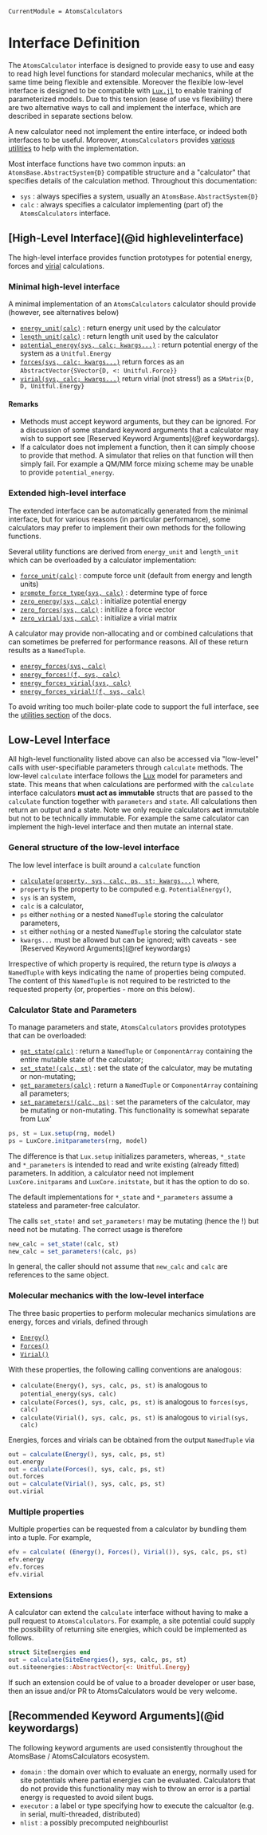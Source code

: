 ```@meta
CurrentModule = AtomsCalculators
```

# Interface Definition

The `AtomsCalculator` interface is designed to provide easy to use and easy to read high level functions for standard molecular mechanics, while at the same time being flexible and extensible. Moreover the flexible low-level interface is designed to be compatible with [`Lux.jl`](https://lux.csail.mit.edu/stable/) to enable training of parameterized models. Due to this tension (ease of use vs flexibility) there are two alternative ways to call and implement the interface, which are described in separate sections below. 

A new calculator need not implement the entire interface, or indeed both interfaces to be useful. Moreover, `AtomsCalculators` provides [various utilities](utilities.md) to help with the implementation.

Most interface functions have two common inputs: an `AtomsBase.AbstractSystem{D}` compatible structure and a "calculator" that specifies details of the calculation method. Throughout this documentation: 
- `sys` : always specifies a system, usually an `AtomsBase.AbstractSystem{D}`
- `calc` : always specifies a calculator implementing (part of) the `AtomsCalculators` interface. 

## [High-Level Interface](@id highlevelinterface)

The high-level interface provides function prototypes for potential energy, forces and [virial](https://en.wikipedia.org/wiki/Virial_stress) calculations.

### Minimal high-level interface

A minimal implementation of an `AtomsCalculators` calculator should provide (however, see alternatives below)
- [`energy_unit(calc)`](@ref) : return energy unit used by the calculator
- [`length_unit(calc)`](@ref) : return length unit used by the calculator
- [`potential_energy(sys, calc; kwargs...)`](@ref) : return potential energy of the system as a `Unitful.Energy`
- [`forces(sys, calc; kwargs...)`](@ref) return forces as an `AbstractVector{SVector{D, <: Unitful.Force}}`
- [`virial(sys, calc; kwargs...)`](@ref) return virial (not stress!) as a `SMatrix{D, D, Unitful.Energy}`

#### Remarks 

- Methods must accept keyword arguments, but they can be ignored. For a discussion of some standard keyword arguments that a calculator may wish to support see [Reserved Keyword Arguments](@ref keywordargs). 
- If a calculator does not implement a function, then it can simply choose to provide that method. A simulator that relies on that function will then simply fail. For example a QM/MM force mixing scheme may be unable to provide `potential_energy`. 

### Extended high-level interface 

The extended interface can be automatically generated from the minimal interface, but for various reasons (in particular performance), some calculators may prefer to implement their own methods for the following functions.

Several utility functions are derived from `energy_unit` and `length_unit` which can be overloaded by a calculator implementation: 

- [`force_unit(calc)`](@ref) : compute force unit (default from energy and length units)
- [`promote_force_type(sys, calc)`](@ref) : determine type of force
- [`zero_energy(sys, calc)`](@ref) : initialize potential energy 
- [`zero_forces(sys, calc)`](@ref) : initilize a force vector 
- [`zero_virial(sys, calc)`](@ref) : initialize a virial matrix 

A calculator may provide non-allocating and or combined calculations that can sometimes be preferred for performance reasons. All of these return results as a `NamedTuple`.

- [`energy_forces(sys, calc)`](@ref)
- [`energy_forces!(f, sys, calc)`](@ref)
- [`energy_forces_virial(sys, calc)`](@ref)
- [`energy_forces_virial!(f, sys, calc)`](@ref)

To avoid writing too much boiler-plate code to support the full interface, see the [utilities section](utilities.md) of the docs. 


## Low-Level Interface 

All high-level functionality listed above can also be accessed via "low-level" calls with user-specifiable parameters through `calculate` methods. The low-level `calculate` interface follows the [Lux](https://lux.csail.mit.edu/stable/) model for parameters and state. This means that when calculations are performed with the `calculate` interface calculators **must act as immutable** structs that are passed 
to the `calculate` function together with `parameters` and `state`. All calculations then return an output and a state. Note we only require calculators **act** immutable but not to be technically immutable. For example the same calculator can implement the high-level interface and then mutate an internal state.

### General structure of the low-level interface 

The low level interface is built around a `calculate` function 
- [`calculate(property, sys, calc, ps, st; kwargs...)`](@ref)
where,
- `property` is the property to be computed e.g. `PotentialEnergy()`,
- `sys` is an system, 
- `calc` is a calculator, 
- `ps` either `nothing` or a nested `NamedTuple` storing the calculator parameters,
- `st` either `nothing` or a nested `NamedTuple` storing the calculator state
- `kwargs...` must be allowed but can be ignored; with caveats - see [Reserved Keyword Arguments](@ref keywordargs)

Irrespective of which property is required, the return type is *always* a `NamedTuple` with keys indicating the name of properties being computed. The content of this `NamedTuple` is not required to be restricted to the requested property (or, properties - more on this below). 

### Calculator State and Parameters

To manage parameters and state, `AtomsCalculators` provides prototypes that can be overloaded:
- [`get_state(calc)`](@ref) : return a `NamedTuple` or `ComponentArray` containing the entire mutable state of the calculator;
- [`set_state!(calc, st)`](@ref) : set the state of the calculator, may be mutating or non-mutating;
- [`get_parameters(calc)`](@ref) : return a `NamedTuple` or `ComponentArray` containing all parameters;
- [`set_parameters!(calc, ps)`](@ref) : set the parameters of the calculator, may be mutating or non-mutating.
This functionality is somewhat separate from Lux' 
```julia
ps, st = Lux.setup(rng, model)
ps = LuxCore.initparameters(rng, model)
```
The difference is that `Lux.setup` initializes parameters, whereas, `*_state` and `*_parameters` is intended to read and write existing (already fitted) parameters. 
In addition, a calculator need not implement `LuxCore.initparams` and `LuxCore.initstate`, but it has the option to do so.

The default implementations for `*_state` and `*_parameters` assume a stateless and parameter-free calculator.

The calls `set_state!` and `set_parameters!` may be mutating (hence the !) but need not be mutating. The correct usage is therefore 
```julia
new_calc = set_state!(calc, st) 
new_calc = set_parameters!(calc, ps)
```
In general, the caller should not assume that `new_calc` and `calc` are references to the same object.

### Molecular mechanics with the low-level interface 

The three basic properties to perform molecular mechanics simulations are energy, forces and virials, defined through
- [`Energy()`](@ref)
- [`Forces()`](@ref)
- [`Virial()`](@ref)

With these properties, the following calling conventions are analogous: 
- `calculate(Energy(), sys, calc, ps, st)` is analogous to `potential_energy(sys, calc)`
- `calculate(Forces(), sys, calc, ps, st)` is analogous to `forces(sys, calc)`
- `calculate(Virial(), sys, calc, ps, st)` is analogous to `virial(sys, calc)`

Energies, forces and virials can be obtained from the output `NamedTuple` via 
```julia 
out = calculate(Energy(), sys, calc, ps, st)
out.energy 
out = calculate(Forces(), sys, calc, ps, st)
out.forces
out = calculate(Virial(), sys, calc, ps, st)
out.virial 
```

### Multiple properties 

Multiple properties can be requested from a calculator by bundling them into a tuple. For example, 
```julia
efv = calculate( (Energy(), Forces(), Virial()), sys, calc, ps, st)
efv.energy 
efv.forces 
efv.virial 
```

### Extensions 

A calculator can extend the `calculate` interface without having to make a pull request to `AtomsCalculators`. For example, a site potential could supply the possibility of returning site energies, which could be implemented as follows. 
```julia
struct SiteEnergies end 
out = calculate(SiteEnergies(), sys, calc, ps, st)
out.siteenergies::AbstractVector{<: Unitful.Energy}
```
If such an extension could be of value to a broader developer or user base, then an issue and/or PR to AtomsCalculators would be very welcome. 


## [Recommended Keyword Arguments](@id keywordargs)

The following keyword arguments are used consistently throughout the AtomsBase / AtomsCalculators ecosystem. 

- `domain` : the domain over which to evaluate an energy, normally used for site potentials where partial energies can be evaluated. Calculators that do not provide this functionality may wish to throw an error is a partial energy is requested to avoid silent bugs. 
- `executor` : a label or type specifying how to execute the calcualtor (e.g. in serial, multi-threaded, distributed)
- `nlist` : a possibly precomputed neighbourlist
